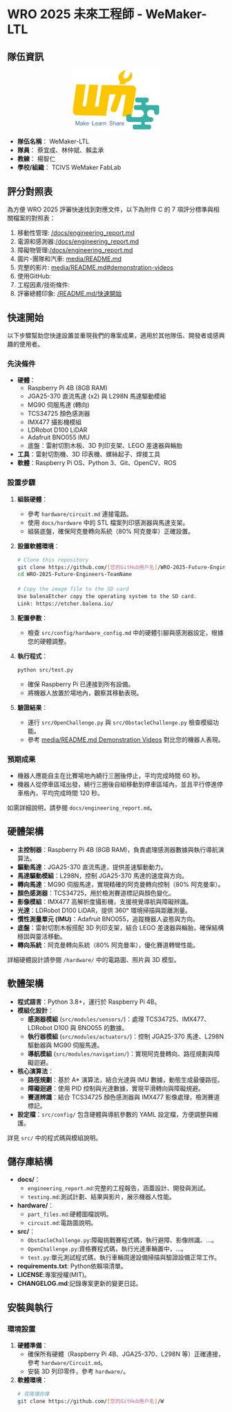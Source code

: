 # WRO 2025 未來工程師 - WeMaker-LTL

## 隊伍資訊

<div align="center"><img src="img/WeMaker - LOGO.png" width="200px"></div>

- **隊伍名稱**： WeMaker-LTL
- **隊員**： 蔡宜成、林仲斌、賴孟承
- **教練**： 楊智仁
- **學校/組織**： TCIVS WeMaker FabLab

## 評分對照表
為方便 WRO 2025 評審快速找到對應文件，以下為附件 C 的 7 項評分標準與相關檔案的對照表：
1. 移動性管理: [/docs/engineering_report.md](docs/engineering_report.md#移動性管理)
2. 電源和感測器:[/docs/engineering_report.md](docs/engineering_report.md#電源管理與感測)
3. 障礙物管理:[/docs/engineering_report.md](docs/engineering_report.md#障礙管理)
4. 圖片-團隊和汽車: [media/README.md](media/README.md)
5. 完整的影片: [media/README.md#demonstration-videos](media/README.md#demonstration-videos)
6. 使用GitHub:
7. 工程因素/技術條件:
8. 評審總體印象: [/README.md/快速開始](README.md#快速開始)

## 快速開始
以下步驟幫助您快速設置並重現我們的專案成果，適用於其他隊伍、開發者或感興趣的使用者。

### 先決條件
- **硬體**：
  - Raspberry Pi 4B (8GB RAM)
  - JGA25-370 直流馬達 (x2) 與 L298N 馬達驅動模組
  - MG90 伺服馬達 (轉向)
  - TCS34725 顏色感測器
  - IMX477 攝影機模組
  - LDRobot D100 LiDAR
  - Adafruit BNO055 IMU
  - 底盤：雷射切割木板、3D 列印支架、LEGO 差速器與輪胎
- **工具**：雷射切割機、3D 印表機、螺絲起子、焊接工具
- **軟體**：Raspberry Pi OS、Python 3、Git、OpenCV、ROS

### 設置步驟
1. **組裝硬體**：
   - 參考 `hardware/circuit.md` 連接電路。
   - 使用 `docs/hardware` 中的 STL 檔案列印感測器與馬達支架。
   - 組裝底盤，確保阿克曼轉向系統（80% 阿克曼率）正確設置。
2. **設置軟體環境**：

   ```bash
   # Clone this repository
   git clone https://github.com/[您的GitHub用戶名]/WRO-2025-Future-Engineers-TeamName.git
   cd WRO-2025-Future-Engineers-TeamName

   # Copy the image file to the SD card
   Use balenaEtcher copy the operating system to the SD card.
   Link: https://etcher.balena.io/
   ```
3. **配置參數**：
   - 檢查 `src/config/hardware_config.md` 中的硬體引腳與感測器設定，根據您的硬體調整。
4. **執行程式**：
   ```bash
   python src/test.py
   ```
   - 確保 Raspberry Pi 已連接到所有設備。
   - 將機器人放置於場地內，觀察其移動表現。
5. **驗證結果**：
   - 運行 `src/OpenChallenge.py` 與 `src/ObstacleChallenge.py` 檢查模組功能。
   - 參考 [media/README.md Demonstration Videos](media/README.md#demonstration-videos) 對比您的機器人表現。

### 預期成果
- 機器人應能自主在比賽場地內繞行三圈後停止，平均完成時間 60 秒。
- 機器人從停車區域出發，繞行三圈後自組移動到停車區域內，並且平行停進停車格內，平均完成時間 120 秒。

如需詳細說明，請參閱 `docs/engineering_report.md`。

## 硬體架構
- **主控制器**：Raspberry Pi 4B (8GB RAM)，負責處理感測器數據與執行導航演算法。
- **驅動馬達**：JGA25-370 直流馬達，提供差速驅動動力。
- **馬達驅動模組**：L298N，控制 JGA25-370 馬達的速度與方向。
- **轉向馬達**：MG90 伺服馬達，實現精確的阿克曼轉向控制（80% 阿克曼率）。
- **顏色感測器**：TCS34725，用於檢測賽道標記與顏色變化。
- **影像模組**：IMX477 高解析度攝影機，支援視覺導航與障礙辨識。
- **光達**：LDRobot D100 LiDAR，提供 360° 環境掃描與距離測量。
- **慣性測量單元 (IMU)**：Adafruit BNO055，追蹤機器人姿態與方向。
- **底盤**：雷射切割木板搭配 3D 列印支架，結合 LEGO 差速器與輪胎，確保結構穩固與靈活移動。
- **轉向系統**：阿克曼轉向系統（80% 阿克曼率），優化賽道轉彎性能。

詳細硬體設計請參閱 `/hardware/` 中的電路圖、照片與 3D 模型。

## 軟體架構
- **程式語言**：Python 3.8+，運行於 Raspberry Pi 4B。
- **模組化設計**：
  - **感測器模組** (`src/modules/sensors/`)：處理 TCS34725、IMX477、LDRobot D100 與 BNO055 的數據。
  - **執行器模組** (`src/modules/actuators/`)：控制 JGA25-370 馬達、L298N 驅動器與 MG90 伺服馬達。
  - **導航模組** (`src/modules/navigation/`)：實現阿克曼轉向、路徑規劃與障礙迴避。
- **核心演算法**：
  - **路徑規劃**：基於 A* 演算法，結合光達與 IMU 數據，動態生成最優路徑。
  - **障礙迴避**：使用 PID 控制與光達數據，實現平滑轉向與障礙規避。
  - **賽道辨識**：結合 TCS34725 顏色感測器與 IMX477 影像處理，檢測賽道標記。
- **設定檔**：`src/config/` 包含硬體與導航參數的 YAML 設定檔，方便調整與維護。

詳見 `src/` 中的程式碼與模組說明。

## 儲存庫結構
- **docs/**：
  - `engineering_report.md`:完整的工程報告，涵蓋設計、開發與測試。
  - `testing.md`:測試計劃、結果與影片，展示機器人性能。
- **hardware/**：
  - `part_files.md`:硬體圖檔說明。
  - `circuit.md`:電路圖說明。
- **src/**：
  - `ObstacleChallenge.py`:障礙挑戰賽程式碼，執行避障、影像辨識、...。
  - `OpenChallenge.py`:資格賽程式碼，執行光達車輛置中，...。
  - `test.py`:單元測試程式碼，執行車輛周邊設備掃描與驗證設備正常工作。
- **requirements.txt**: Python依賴項清單。
- **LICENSE**:專案授權(MIT)。
- **CHANGELOG.md**:記錄專案更新的變更日誌。

## 安裝與執行
### 環境設置
1. **硬體準備**：
   - 確保所有硬體（Raspberry Pi 4B、JGA25-370、L298N 等）正確連接，參考 `hardware/Circuit.md`。
   - 安裝 3D 列印零件，參考 `hardware/`。
2. **軟體環境**：
   ```bash
   # 克隆儲存庫
   git clone https://github.com/[您的GitHub用戶名]/W